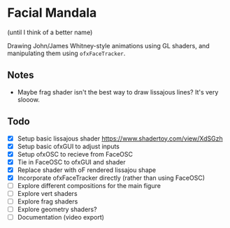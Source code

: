 Facial Mandala
===============

(until I think of a better name)

Drawing John/James Whitney-style animations using GL shaders, and manipulating them using `ofxFaceTracker`.

Notes
-----

 - Maybe frag shader isn't the best way to draw lissajous lines? It's very slooow.


Todo
----

- [x] Setup basic lissajous shader https://www.shadertoy.com/view/XdSGzh
- [x] Setup basic ofxGUI to adjust inputs
- [x] Setup ofxOSC to recieve from FaceOSC
- [x] Tie in FaceOSC to ofxGUI and shader
- [x] Replace shader with oF rendered lissajou shape
- [x] Incorporate ofxFaceTracker directly (rather than using FaceOSC)
- [ ] Explore different compositions for the main figure
- [ ] Explore vert shaders
- [ ] Explore frag shaders
- [ ] Explore geometry shaders?
- [ ] Documentation (video export)